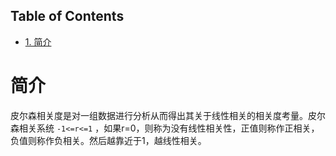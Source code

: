 <nav id="table-of-contents">
<h2>Table of Contents</h2>
<div id="text-table-of-contents">
<ul>
<li><a href="#orgheadline1">1. 简介</a></li>
</ul>
</div>
</nav>


# 简介<a id="orgheadline1"></a>

皮尔森相关度是对一组数据进行分析从而得出其关于线性相关的相关度考量。皮尔森相关系统 `-1<=r<=1` ，如果r=0，则称为没有线性相关性，正值则称作正相关，负值则称作负相关。然后越靠近于1，越线性相关。